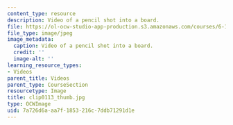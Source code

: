 ```yaml
---
content_type: resource
description: Video of a pencil shot into a board.
file: https://ol-ocw-studio-app-production.s3.amazonaws.com/courses/6-163-strobe-project-laboratory-fall-2005/7a726d6aaa7f1853216c7ddb71291d1e_clip0113_thumb.jpg
file_type: image/jpeg
image_metadata:
  caption: Video of a pencil shot into a board.
  credit: ''
  image-alt: ''
learning_resource_types:
- Videos
parent_title: Videos
parent_type: CourseSection
resourcetype: Image
title: clip0113_thumb.jpg
type: OCWImage
uid: 7a726d6a-aa7f-1853-216c-7ddb71291d1e
---
```

